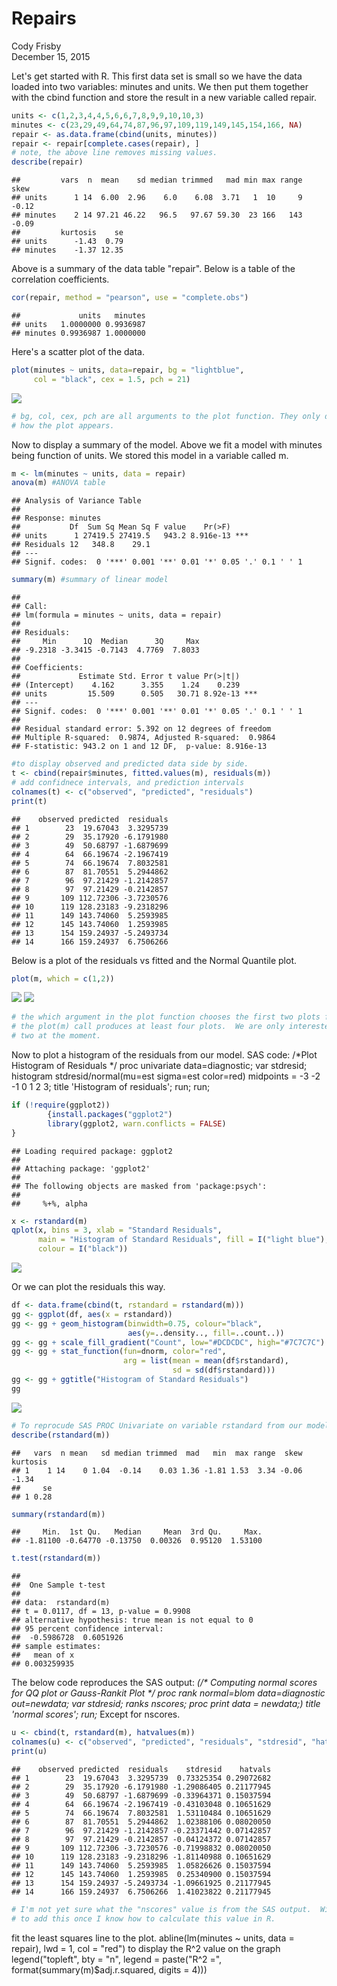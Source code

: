 # Repairs
Cody Frisby  
December 15, 2015  



Let's get started with R.  This first data set is small so we have the data loaded into two variables: minutes and units.  We then put them together with the cbind function and store the result in a new variable called repair.


```r
units <- c(1,2,3,4,4,5,6,6,7,8,9,9,10,10,3)
minutes <- c(23,29,49,64,74,87,96,97,109,119,149,145,154,166, NA)
repair <- as.data.frame(cbind(units, minutes))
repair <- repair[complete.cases(repair), ] 
# note, the above line removes missing values.
describe(repair)
```

```
##         vars  n  mean    sd median trimmed   mad min max range  skew
## units      1 14  6.00  2.96    6.0    6.08  3.71   1  10     9 -0.12
## minutes    2 14 97.21 46.22   96.5   97.67 59.30  23 166   143 -0.09
##         kurtosis    se
## units      -1.43  0.79
## minutes    -1.37 12.35
```

Above is a summary of the data table "repair".  Below is a table of the correlation coefficients.  


```r
cor(repair, method = "pearson", use = "complete.obs")
```

```
##             units   minutes
## units   1.0000000 0.9936987
## minutes 0.9936987 1.0000000
```

Here's a scatter plot of the data.


```r
plot(minutes ~ units, data=repair, bg = "lightblue", 
     col = "black", cex = 1.5, pch = 21)
```

![](repair_files/figure-html/unnamed-chunk-4-1.png) 

```r
# bg, col, cex, pch are all arguments to the plot function. They only determine
# how the plot appears.  
```

Now to display a summary of the model.  Above we fit a model with minutes being function of units.  We stored this model in a variable called m.


```r
m <- lm(minutes ~ units, data = repair)
anova(m) #ANOVA table
```

```
## Analysis of Variance Table
## 
## Response: minutes
##           Df  Sum Sq Mean Sq F value    Pr(>F)    
## units      1 27419.5 27419.5   943.2 8.916e-13 ***
## Residuals 12   348.8    29.1                      
## ---
## Signif. codes:  0 '***' 0.001 '**' 0.01 '*' 0.05 '.' 0.1 ' ' 1
```

```r
summary(m) #summary of linear model
```

```
## 
## Call:
## lm(formula = minutes ~ units, data = repair)
## 
## Residuals:
##     Min      1Q  Median      3Q     Max 
## -9.2318 -3.3415 -0.7143  4.7769  7.8033 
## 
## Coefficients:
##             Estimate Std. Error t value Pr(>|t|)    
## (Intercept)    4.162      3.355    1.24    0.239    
## units         15.509      0.505   30.71 8.92e-13 ***
## ---
## Signif. codes:  0 '***' 0.001 '**' 0.01 '*' 0.05 '.' 0.1 ' ' 1
## 
## Residual standard error: 5.392 on 12 degrees of freedom
## Multiple R-squared:  0.9874,	Adjusted R-squared:  0.9864 
## F-statistic: 943.2 on 1 and 12 DF,  p-value: 8.916e-13
```



```r
#to display observed and predicted data side by side.
t <- cbind(repair$minutes, fitted.values(m), residuals(m))
# add confidnece intervals, and prediction intervals
colnames(t) <- c("observed", "predicted", "residuals")
print(t)
```

```
##    observed predicted  residuals
## 1        23  19.67043  3.3295739
## 2        29  35.17920 -6.1791980
## 3        49  50.68797 -1.6879699
## 4        64  66.19674 -2.1967419
## 5        74  66.19674  7.8032581
## 6        87  81.70551  5.2944862
## 7        96  97.21429 -1.2142857
## 8        97  97.21429 -0.2142857
## 9       109 112.72306 -3.7230576
## 10      119 128.23183 -9.2318296
## 11      149 143.74060  5.2593985
## 12      145 143.74060  1.2593985
## 13      154 159.24937 -5.2493734
## 14      166 159.24937  6.7506266
```

Below is a plot of the residuals vs fitted and the Normal Quantile plot.  


```r
plot(m, which = c(1,2))
```

![](repair_files/figure-html/unnamed-chunk-7-1.png) ![](repair_files/figure-html/unnamed-chunk-7-2.png) 

```r
# the which argument in the plot function chooses the first two plots from the m model.
# the plot(m) call produces at least four plots.  We are only interested in the first 
# two at the moment.  
```

Now to plot a histogram of the residuals from our model.
SAS code: 
/*Plot Histogram of Residuals */
proc univariate data=diagnostic;
	var stdresid;
	histogram stdresid/normal(mu=est sigma=est color=red)
						midpoints = -3 -2 -1 0 1 2 3;
	title 'Histogram of residuals'; run;
run;


```r
if (!require(ggplot2))
        {install.packages("ggplot2")
        library(ggplot2, warn.conflicts = FALSE)
}
```

```
## Loading required package: ggplot2
## 
## Attaching package: 'ggplot2'
## 
## The following objects are masked from 'package:psych':
## 
##     %+%, alpha
```

```r
x <- rstandard(m)
qplot(x, bins = 3, xlab = "Standard Residuals", 
      main = "Histogram of Standard Residuals", fill = I("light blue"), 
      colour = I("black"))
```

![](repair_files/figure-html/unnamed-chunk-8-1.png) 

Or we can plot the residuals this way.


```r
df <- data.frame(cbind(t, rstandard = rstandard(m)))
gg <- ggplot(df, aes(x = rstandard))
gg <- gg + geom_histogram(binwidth=0.75, colour="black", 
                          aes(y=..density.., fill=..count..))
gg <- gg + scale_fill_gradient("Count", low="#DCDCDC", high="#7C7C7C")
gg <- gg + stat_function(fun=dnorm, color="red",
                         arg = list(mean = mean(df$rstandard), 
                                    sd = sd(df$rstandard)))
gg <- gg + ggtitle("Histogram of Standard Residuals")
gg
```

![](repair_files/figure-html/unnamed-chunk-9-1.png) 



```r
# To reprocude SAS PROC Univariate on variable rstandard from our model m.
describe(rstandard(m))
```

```
##   vars  n mean   sd median trimmed  mad   min  max range  skew kurtosis
## 1    1 14    0 1.04  -0.14    0.03 1.36 -1.81 1.53  3.34 -0.06    -1.34
##     se
## 1 0.28
```

```r
summary(rstandard(m))
```

```
##     Min.  1st Qu.   Median     Mean  3rd Qu.     Max. 
## -1.81100 -0.64770 -0.13750  0.00326  0.95120  1.53100
```

```r
t.test(rstandard(m))
```

```
## 
## 	One Sample t-test
## 
## data:  rstandard(m)
## t = 0.0117, df = 13, p-value = 0.9908
## alternative hypothesis: true mean is not equal to 0
## 95 percent confidence interval:
##  -0.5986728  0.6051926
## sample estimates:
##   mean of x 
## 0.003259935
```

The below code reproduces the SAS output:
_(/* Computing normal scores for QQ plot or Gauss-Rankit Plot */
proc rank normal=blom data=diagnostic out=newdata;
	var stdresid;
	ranks nscores;
proc print data = newdata;)
	title 'normal scores'; run;_
Except for nscores. 


```r
u <- cbind(t, rstandard(m), hatvalues(m))
colnames(u) <- c("observed", "predicted", "residuals", "stdresid", "hatvals")
print(u)
```

```
##    observed predicted  residuals    stdresid    hatvals
## 1        23  19.67043  3.3295739  0.73325354 0.29072682
## 2        29  35.17920 -6.1791980 -1.29086405 0.21177945
## 3        49  50.68797 -1.6879699 -0.33964371 0.15037594
## 4        64  66.19674 -2.1967419 -0.43103048 0.10651629
## 5        74  66.19674  7.8032581  1.53110484 0.10651629
## 6        87  81.70551  5.2944862  1.02388106 0.08020050
## 7        96  97.21429 -1.2142857 -0.23371442 0.07142857
## 8        97  97.21429 -0.2142857 -0.04124372 0.07142857
## 9       109 112.72306 -3.7230576 -0.71998832 0.08020050
## 10      119 128.23183 -9.2318296 -1.81140988 0.10651629
## 11      149 143.74060  5.2593985  1.05826626 0.15037594
## 12      145 143.74060  1.2593985  0.25340900 0.15037594
## 13      154 159.24937 -5.2493734 -1.09661925 0.21177945
## 14      166 159.24937  6.7506266  1.41023822 0.21177945
```

```r
# I'm not yet sure what the "nscores" value is from the SAS output.  Will need
# to add this once I know how to calculate this value in R.
```

 fit the least squares line to the plot.
 abline(lm(minutes ~ units, data = repair), lwd = 1, col = "red")
 to display the R^2 value on the graph
 legend("topleft", bty = "n", legend = paste("R^2 =", format(summary(m)$adj.r.squared, digits = 4)))
